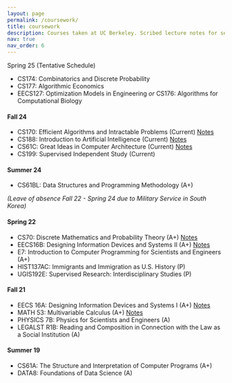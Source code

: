 ```yaml
---
layout: page
permalink: /coursework/
title: coursework
description: Courses taken at UC Berkeley. Scribed lecture notes for selected courses.
nav: true
nav_order: 6
---
```


Spring 25 (Tentative Schedule)
- CS174: Combinatorics and Discrete Probability
- CS177: Algorithmic Economics
- EECS127: Optimization Models in Engineering *or* CS176: Algorithms for Computational Biology

#### Fall 24
- CS170: Efficient Algorithms and Intractable Problems (Current) [Notes](../assets/pdf/class_notes/CS170.pdf)
- CS188: Introduction to Artificial Intelligence (Current) [Notes](../assets/pdf/class_notes/CS188.pdf)
- CS61C: Great Ideas in Computer Architecture (Current) [Notes](../assets/pdf/class_notes/CS61C.pdf)
- CS199: Supervised Independent Study (Current)

#### Summer 24
- CS61BL: Data Structures and Programming Methodology (A+)

*(Leave of absence Fall 22 - Spring 24 due to Military Service in South Korea)*

#### Spring 22
- CS70: Discrete Mathematics and Probability Theory (A+) [Notes](../assets/pdf/class_notes/CS70.pdf)
- EECS16B: Designing Information Devices and Systems II (A+) [Notes](../assets/pdf/class_notes/EECS16B.pdf)
- E7: Introduction to Computer Programming for Scientists and Engineers (A+)
- HIST137AC: Immigrants and Immigration as U.S. History (P)
- UGIS192E: Supervised Research: Interdisciplinary Studies (P)

#### Fall 21
- EECS 16A: Designing Information Devices and Systems I (A+) [Notes](../assets/pdf/class_notes/EECS16A.pdf)
- MATH 53: Multivariable Calculus (A+) [Notes](../assets/pdf/class_notes/MATH53.pdf)
- PHYSICS 7B: Physics for Scientists and Engineers (A)
- LEGALST R1B: Reading and Composition in Connection with the Law as a Social Institution (A)

#### Summer 19
- CS61A: The Structure and Interpretation of Computer Programs (A+)
- DATA8: Foundations of Data Science (A)
